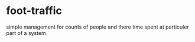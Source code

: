 foot-traffic
============

simple management for counts of people and there time spent at particuler part of a system
